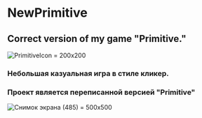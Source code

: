 # NewPrimitive
## Сorrect version of my game "Primitive."
![PrimitiveIcon = 200x200](https://github.com/Vanchegs/NewPrimitive/assets/115901143/44150931-3537-4789-93b8-3b0ece632c11)
### Небольшая казуальная игра в стиле кликер.
### Проект является переписанной версией "Primitive"
![Снимок экрана (485) = 500x500](https://github.com/Vanchegs/NewPrimitive/assets/115901143/1eb0152e-9068-41ae-b29a-6dcd2edadeeb)
